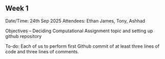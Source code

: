 ## Week 1

Date/Time: 24th Sep 2025
Attendees: Ethan James, Tony, Ashhad

Objectives – Deciding Computational Assignment topic and setting up github repository

To-do: Each of us to perform first Github commit of at least three lines of code and three lines of comments.